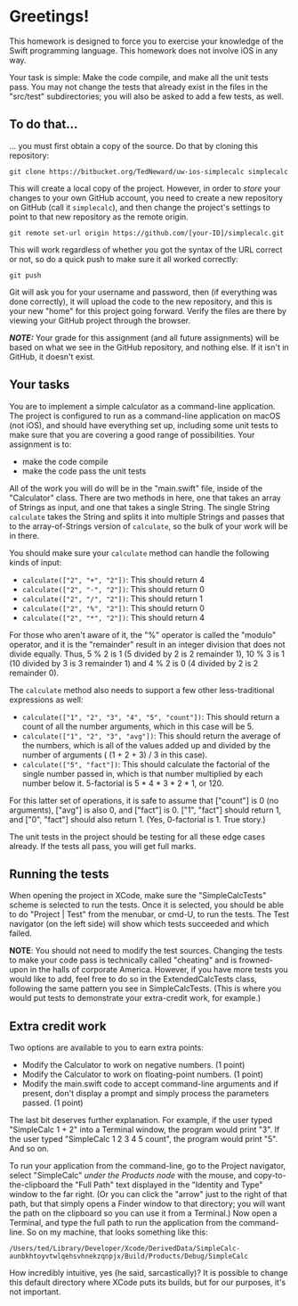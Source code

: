 # Greetings!
This homework is designed to force you to exercise your knowledge of the Swift programming language. This homework does not involve iOS in any way.

Your task is simple: Make the code compile, and make all the unit tests pass. You may not change the
tests that already exist in the files in the "src/test" subdirectories; you will also be asked to add
a few tests, as well.

## To do that...
... you must first obtain a copy of the source. Do that by cloning this repository:

    git clone https://bitbucket.org/TedNeward/uw-ios-simplecalc simplecalc

This will create a local copy of the project. However, in order to *store* your changes to your own
GitHub account, you need to create a new repository on GitHub (call it `simplecalc`), and then
change the project's settings to point to that new repository as the remote origin.

    git remote set-url origin https://github.com/[your-ID]/simplecalc.git

This will work regardless of whether you got the syntax of the URL correct or not, so do a quick
push to make sure it all worked correctly:

    git push

Git will ask you for your username and password, then (if everything was done correctly), it will
upload the code to the new repository, and this is your new "home" for this project going forward.
Verify the files are there by viewing your GitHub project through the browser.

***NOTE:*** Your grade for this assignment (and all future assignments) will be based on what we
see in the GitHub repository, and nothing else. If it isn't in GitHub, it doesn't exist.

## Your tasks

You are to implement a simple calculator as a command-line application. The project is configured to
run as a command-line application on macOS (not iOS), and should have everything set up, including
some unit tests to make sure that you are covering a good range of possibilities. Your assignment
is to:

* make the code compile
* make the code pass the unit tests

All of the work you will do will be in the "main.swift" file, inside of the "Calculator" class.
There are two methods in here, one that takes an array of Strings as input, and one that takes a
single String. The single String `calculate` takes the String and splits it into multiple Strings
and passes that to the array-of-Strings version of `calculate`, so the bulk of your work will be
in there.

You should make sure your `calculate` method can handle the following kinds of input:

* `calculate(["2", "+", "2"])`: This should return 4
* `calculate(["2", "-", "2"])`: This should return 0
* `calculate(["2", "/", "2"])`: This should return 1
* `calculate(["2", "%", "2"])`: This should return 0
* `calculate(["2", "*", "2"])`: This should return 4

For those who aren't aware of it, the "%" operator is called the "modulo" operator, and it is the
"remainder" result in an integer division that does not divide equally. Thus, 5 % 2 is 1 (5 divided
by 2 is 2 remainder 1), 10 % 3 is 1 (10 divided by 3 is 3 remainder 1) and 4 % 2 is 0 (4 divided by
2 is 2 remainder 0).

The `calculate` method also needs to support a few other less-traditional expressions as well:

* `calculate(["1", "2", "3", "4", "5", "count"])`: This should return a count of all the number arguments,
  which in this case will be 5.
* `calculate(["1", "2", "3", "avg"])`: This should return the average of the numbers, which is all of the
  values added up and divided by the number of arguments ( (1 + 2 + 3) / 3 in this case).
* `calculate(["5", "fact"])`: This should calculate the factorial of the single number passed in, which
  is that number multiplied by each number below it. 5-factorial is 5 * 4 * 3 * 2 * 1, or 120.
  
For this latter set of operations, it is safe to assume that ["count"] is 0 (no arguments),
["avg"] is also 0, and ["fact"] is 0. ["1", "fact"] should return 1, and ["0", "fact"] should
also return 1. (Yes, 0-factorial is 1. True story.)

The unit tests in the project should be testing for all these edge cases already. If the tests all
pass, you will get full marks.

## Running the tests

When opening the project in XCode, make sure the "SimpleCalcTests" scheme is selected to run the tests.
Once it is selected, you should be able to do "Project | Test" from the menubar, or cmd-U, to run
the tests. The Test navigator (on the left side) will show which tests succeeded and which failed.

**NOTE**: You should not need to modify the test sources. Changing the tests to make your code pass
is technically called "cheating" and is frowned-upon in the halls of corporate America. However, if
you have more tests you would like to add, feel free to do so in the ExtendedCalcTests class, following
the same pattern you see in SimpleCalcTests. (This is where you would put tests to demonstrate your
extra-credit work, for example.)

## Extra credit work

Two options are available to you to earn extra points:

* Modify the Calculator to work on negative numbers. (1 point)
* Modify the Calculator to work on floating-point numbers. (1 point)
* Modify the main.swift code to accept command-line arguments and if present, don't display a prompt
  and simply process the parameters passed. (1 point) 

The last bit deserves further explanation. For example, if the user typed "SimpleCalc 1 + 2" into a
Terminal window, the program would print "3". If the user typed "SimpleCalc 1 2 3 4 5 count", the program 
would print "5". And so on.

To run your application from the command-line, go to the Project navigator, select
"SimpleCalc" *under the Products node* with the mouse, and copy-to-the-clipboard the "Full Path" 
text displayed in the "Identity and Type" window to the far right. (Or you can click the "arrow"
just to the right of that path, but that simply opens a Finder window to that directory; you will
want the path on the clipboard so you can use it from a Terminal.) Now open a Terminal, and type
the full path to run the application from the command-line. So on my machine, that looks something
like this:

  `/Users/ted/Library/Developer/Xcode/DerivedData/SimpleCalc-aunbkhtoyvtwlqehsvhnekzqnpjx/Build/Products/Debug/SimpleCalc`

How incredibly intuitive, yes (he said, sarcastically)? It is possible to change this default
directory where XCode puts its builds, but for our purposes, it's not important.


